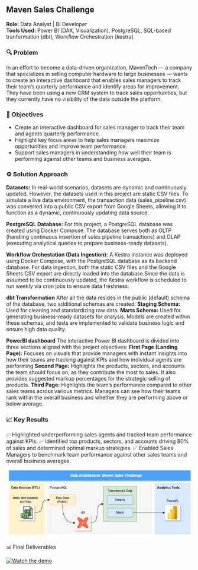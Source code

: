 ## Maven Sales Challenge

**Role:** Data Analyst | BI Developer <br>
**Tools Used:** Power BI (DAX, Visualization), PostgreSQL, SQL-based tranformation (dbt), Workflow Orchestration (kestra) 

### 🔍 Problem
In an effort to become a data-driven organization, MavenTech — a company that specializes in selling computer hardware to large businesses — wants to create an interactive dashboard that enables sales managers to track their team’s quarterly performance and identify areas for improvement. They have been using a new CRM system to track sales opportunities, but they currently have no visibility of the data outside the platform.

### 🎯 Objectives  
- Create an interactive dashboard for sales manager to track their team and agents quarterly performance.
- Highlight key focus areas to help sales managers maximize opportunities and improve team performance.
- Support sales managers in understanding how well their team is performing against other teams and business averages.

### ⚙️ Solution Approach

**Datasets:**
In real-world scenarios, datasets are dynamic and continuously updated. However, the datasets used in this project are static CSV files. To simulate a live data environment, the transaction data (sales_pipeline.csv) was converted into a public CSV export from Google Sheets, allowing it to function as a dynamic, continuously updating data source.

**PostgreSQL Database:**
For this project, a PostgreSQL database was created using Docker Compose. The database serves both as OLTP (handling continuous insertion of sales pipeline transactions) and OLAP (executing analytical queries to prepare business-ready datasets).

**Workflow Orchestation (Data Ingestion):**
A Kestra instance was deployed using Docker Compose, with the PostgreSQL database as its backend database. For data ingestion, both the static CSV files and the Google Sheets CSV export are directly loaded into the database.Since the data is assumed to be continuously updated, the Kestra workflow is scheduled to run weekly via cron jobs to ensure data freshness.

**dbt Transformation**
After all the data resides in the public (default) schema of the database, two additional schemas are created:
**Staging Schema:** Used for cleaning and standardizing raw data.
**Marts Schema:** Used for generating business-ready datasets for analysis.
Models are created within these schemas, and tests are implemented to validate business logic and ensure high data quality.

**PowerBI dashboard**
The interactive Power BI dashboard is divided into three sections aligned with the project objectives:
**First Page (Landing Page):** Focuses on visuals that provide managers with instant insights into how their teams are tracking against KPIs and how individual agents are performing
**Second Page:** Highlights the products, sectors, and accounts the team should focus on, as they contribute the most to sales. It also provides suggested markup percentages for the strategic selling of products.
**Third Page:** Highlights the team’s performance compared to other sales teams across various metrics. Managers can see how their teams rank within the overall business and whether they are performing above or below average.

### 📈 Key Results

✅ Highlighted underperforming sales agents and tracked team performance against KPIs.
✅ Identified top products, sectors, and accounts driving 80% of sales and determined optimal markup strategies.
✅ Enabled Sales Managers to benchmark team performance against other sales teams and overall business averages.

![Data Architecture](https://github.com/salacjamesrhode77/portfolio_assets/blob/main/images/maven_sales_challenge/data_architecture.jpg?raw=true)

📊 Final Deliverables

[![Watch the demo](https://img.youtube.com/vi/suQ2LIrzfYU/maxresdefault.jpg)](https://www.youtube.com/watch?v=suQ2LIrzfYU)


